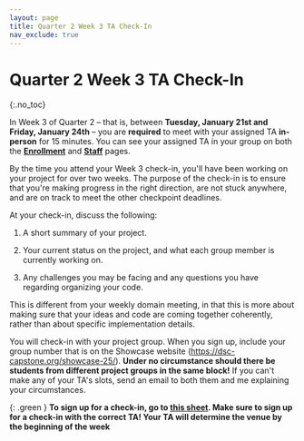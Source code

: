 ```yaml
---
layout: page
title: Quarter 2 Week 3 TA Check-In
nav_exclude: true
---
```


# Quarter 2 Week 3 TA Check-In
{:.no_toc}

In Week 3 of Quarter 2 – that is, between **Tuesday, January 21st and Friday, January 24th** – you are **required** to meet with your assigned TA **in-person** for 15 minutes. You can see your assigned TA in your group on both the [**Enrollment**](https://dsc-capstone.org/enrollment) and [**Staff**](https://dsc-capstone.org/2024-25/staff) pages.

By the time you attend your Week 3 check-in, you'll have been working on your project for over two weeks. The purpose of the check-in is to ensure that you're making progress in the right direction, are not stuck anywhere, and are on track to meet the other checkpoint deadlines.

At your check-in, discuss the following:

1. A short summary of your project.

2. Your current status on the project, and what each group member is currently working on.

3. Any challenges you may be facing and any questions you have regarding organizing your code.

This is different from your weekly domain meeting, in that this is more about making sure that your ideas and code are coming together coherently, rather than about specific implementation details.

You will check-in with your project group. When you sign up, include your group number that is on the Showcase website (https://dsc-capstone.org/showcase-25/). **Under no circumstance should there be students from different project groups in the same block!** If you can't make any of your TA's slots, send an email to both them and me explaining your circumstances.

{: .green }
**To sign up for a check-in, go to [this sheet](https://docs.google.com/spreadsheets/d/1jYvdblK5UAGpBkGIZ0pm_T2qsVxuvnq9LN0n8i3pJLg/edit?usp=sharing). Make sure to sign up for a check-in with the correct TA! Your TA will determine the venue by the beginning of the week**
